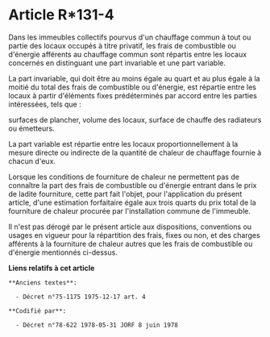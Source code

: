 # Article R*131-4

Dans les immeubles collectifs pourvus d'un chauffage commun à tout ou partie des locaux occupés à titre privatif, les frais
de combustible ou d'énergie afférents au chauffage commun sont répartis entre les locaux concernés en distinguant une part
invariable et une part variable.

La part invariable, qui doit être au moins égale au quart et au plus égale à la moitié du total des frais de combustible ou
d'énergie, est répartie entre les locaux à partir d'éléments fixes prédéterminés par accord entre les parties intéressées,
tels que :

surfaces de plancher, volume des locaux, surface de chauffe des radiateurs ou émetteurs.

La part variable est répartie entre les locaux proportionnellement à la mesure directe ou indirecte de la quantité de chaleur
de chauffage fournie à chacun d'eux.

Lorsque les conditions de fourniture de chaleur ne permettent pas de connaître la part des frais de combustible ou d'énergie
entrant dans le prix de ladite fourniture, cette part fait l'objet, pour l'application du présent article, d'une estimation
forfaitaire égale aux trois quarts du prix total de la fourniture de chaleur procurée par l'installation commune de
l'immeuble.

Il n'est pas dérogé par le présent article aux dispositions, conventions ou usages en vigueur pour la répartition des frais,
fixes ou non, et des charges afférents à la fourniture de chaleur autres que les frais de combustible ou d'énergie mentionnés
ci-dessus.

**Liens relatifs à cet article**

	**Anciens textes**:

	  - Décret n°75-1175 1975-12-17 art. 4

	**Codifié par**:

	  - Décret n°78-622 1978-05-31 JORF 8 juin 1978
